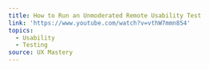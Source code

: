 ```yaml
---
title: How to Run an Unmoderated Remote Usability Test
link: 'https://www.youtube.com/watch?v=vthW7mmn854'
topics:
  - Usability
  - Testing
source: UX Mastery
---
```


